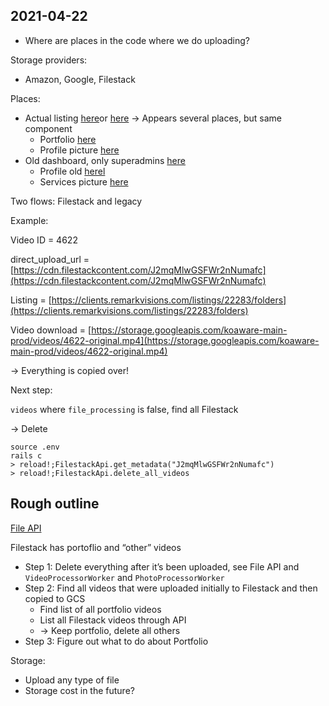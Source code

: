 ## 2021-04-22

- Where are places in the code where we do uploading?

Storage providers:

- Amazon, Google, Filestack

Places:

- Actual listing [here](https://clients.remarkvisions.com/listings/18936/folders)or [here](https://clients.remarkvisions.com/scheduler/file_upload/new?slug=107f76eb-11da-4066-9f8e-fb4f41bccf89) -> Appears several places, but same component
   - Portfolio [here](https://clients.remarkvisions.com/scheduler/account_settings/portfolio/new)
   - Profile picture [here](https://clients.remarkvisions.com/scheduler/account_settings/photo/new)
- Old dashboard, only superadmins [here](https://clients.remarkvisions.com/listings/18936/folders)
   - Profile old [herel](https://clients.remarkvisions.com/users/edit)
   - Services picture [here](https://clients.remarkvisions.com/services/30/edit)

Two flows: Filestack and legacy

Example:

Video ID = 4622

direct_upload_url = [https://cdn.filestackcontent.com/J2mqMlwGSFWr2nNumafc](https://cdn.filestackcontent.com/J2mqMlwGSFWr2nNumafc)

Listing = [https://clients.remarkvisions.com/listings/22283/folders](https://clients.remarkvisions.com/listings/22283/folders)

Video download = [https://storage.googleapis.com/koaware-main-prod/videos/4622-original.mp4](https://storage.googleapis.com/koaware-main-prod/videos/4622-original.mp4)

\-> Everything is copied over!

Next step:

`videos` where `file_processing` is false, find all Filestack

\-> Delete

```other
source .env
rails c
> reload!;FilestackApi.get_metadata("J2mqMlwGSFWr2nNumafc")
> reload!;FilestackApi.delete_all_videos
```

## Rough outline

[File API](https://www.filestack.com/docs/api/file/)

Filestack has portoflio and “other” videos

- Step 1: Delete everything after it’s been uploaded, see File API and `VideoProcessorWorker` and `PhotoProcessorWorker`
- Step 2: Find all videos that were uploaded initially to Filestack and then copied to GCS
   - Find list of all portfolio videos
   - List all Filestack videos through API
   - → Keep portfolio, delete all others
- Step 3: Figure out what to do about Portfolio

Storage:

- Upload any type of file
- Storage cost in the future?



